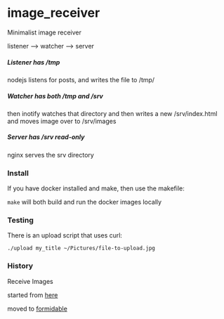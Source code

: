 # image_receiver

Minimalist image receiver

listener --> watcher --> server

##### Listener has /tmp

nodejs listens for posts, and writes the file to /tmp/

##### Watcher has both /tmp and /srv

then inotify watches that directory and then writes a new /srv/index.html and moves image over to /srv/images

##### Server has /srv read-only

nginx serves the srv directory

### Install

If you have docker installed and make, then use the makefile:

`make`  will both build and run the docker images locally

### Testing

There is an upload script that uses curl:

`./upload my_title ~/Pictures/file-to-upload.jpg`

### History

Receive Images

started from [here](https://itnext.io/how-to-handle-the-post-request-body-in-node-js-without-using-a-framework-cd2038b93190?gi=a9dcabd27fe3)

moved to [formidable](https://github.com/felixge/node-formidable)
